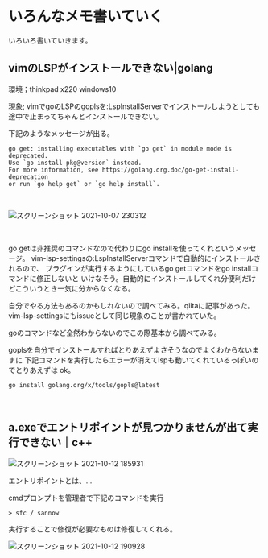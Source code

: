 # いろんなメモ書いていく

いろいろ書いていきます。

## vimのLSPがインストールできない|golang

環境；thinkpad x220 windows10

現象; vimでgoのLSPのgoplsを:LspInstallServerでインストールしようとしても途中で止まってちゃんとインストールできない。

下記のようなメッセージが出る。

```
go get: installing executables with `go get` in module mode is deprecated.
Use `go install pkg@version` instead.
For more information, see https://golang.org.doc/go-get-install-deprecation
or run `go help get` or `go help install`.
```

<br />

![スクリーンショット 2021-10-07 230312](https://user-images.githubusercontent.com/43819429/136400441-882098ec-0895-4294-9393-52381f53e6f2.png)

<br />

go getは非推奨のコマンドなので代わりにgo installを使ってくれというメッセージ。
vim-lsp-settingsの:LspInstallServerコマンドで自動的にインストールされるので、
プラグインが実行するようにしているgo getコマンドをgo installコマンドに修正しないと
いけなそう。自動的にインストールしてくれ分便利だけどこういうとき一気に分からなくなる。

自分でやる方法もあるのかもしれないので調べてみる。qiitaに記事があった。
vim-lsp-settingsにもissueとして同じ現象のことが書かれていた。

goのコマンドなど全然わからないのでこの際基本から調べてみる。

goplsを自分でインストールすればとりあえずよさそうなのでよくわからないままに
下記コマンドを実行したらエラーが消えてlspも動いてくれているっぽいのでとりあえずは
ok。

```
go install golang.org/x/tools/gopls@latest
```

<br />

## a.exeでエントリポイントが見つかりませんが出て実行できない｜c++


![スクリーンショット 2021-10-12 185931](https://user-images.githubusercontent.com/43819429/136935271-c9b30551-af33-4f93-b52a-61ec926b90d0.png)


エントリポイントとは、...


cmdプロンプトを管理者で下記のコマンドを実行

```
> sfc / sannow
```

実行することで修復が必要なものは修復してくれる。


![スクリーンショット 2021-10-12 190928](https://user-images.githubusercontent.com/43819429/136936763-bcdea9b1-8f01-42b6-8fd4-19fa81b0160f.png)
